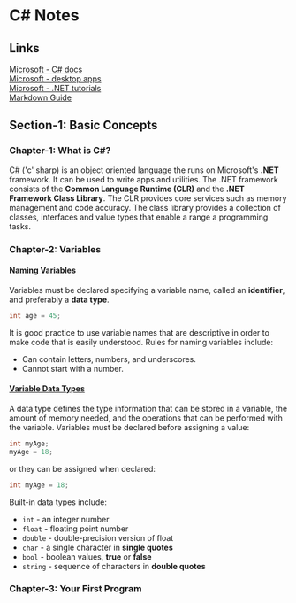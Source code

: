 # C# Notes

## Links
[Microsoft - C# docs](https://docs.microsoft.com/en-us/dotnet/csharp/)  
[Microsoft - desktop apps](https://dotnet.microsoft.com/apps/desktop)  
[Microsoft - .NET tutorials](https://docs.microsoft.com/en-us/dotnet/core/tutorials/)  
[Markdown Guide](https://www.markdownguide.org/basic-syntax/)

## Section-1: Basic Concepts

### Chapter-1: What is C#?

C# ('c' sharp) is an object oriented language the runs on Microsoft's **.NET** framework.  It can be used to write apps and utilities. The .NET framework consists of the **Common Language Runtime (CLR)** and the **.NET Framework Class Library**. The CLR provides core services such as memory management and code accuracy. The class library provides a collection of classes, interfaces and value types that enable a range a programming tasks.

### Chapter-2: Variables

#### <ins>Naming Variables</ins>

Variables must be declared specifying a variable name, called an **identifier**, and preferably a **data type**.
   ```c#
   int age = 45;
   ```
It is good practice to use variable names that are descriptive in order to make code that is easily understood. Rules for naming variables include:
   - Can contain letters, numbers, and underscores.
   - Cannot start with a number.

#### <ins>Variable Data Types</ins>

A data type defines the type information that can be stored in a variable, the amount of memory needed, and the operations that can be performed with the variable. Variables must be declared before assigning a value:
   ```c#
   int myAge;
   myAge = 18;
   ```
or they can be assigned when declared:
   ```c#
   int myAge = 18;
   ```
Built-in data types include:
   - `int` - an integer number
   - `float` - floating point number
   - `double` - double-precision version of float
   - `char` - a single character in **single quotes**
   - `bool` - boolean values, **true** or **false**
   - `string` - sequence of characters in **double quotes**

### Chapter-3: Your First Program


